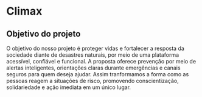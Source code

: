 # Climax

## Objetivo do projeto

O objetivo do nosso projeto é proteger vidas e fortalecer a resposta da sociedade diante de desastres naturais, por meio de uma plataforma acessível, confiável e funcional. A proposta oferece prevenção por meio de alertas inteligentes, orientações claras durante emergências e canais seguros para quem deseja ajudar. Assim tranformamos a forma como as pessoas reagem a situações de risco, promovendo conscientização, solidariedade e ação imediata em um único lugar.

##